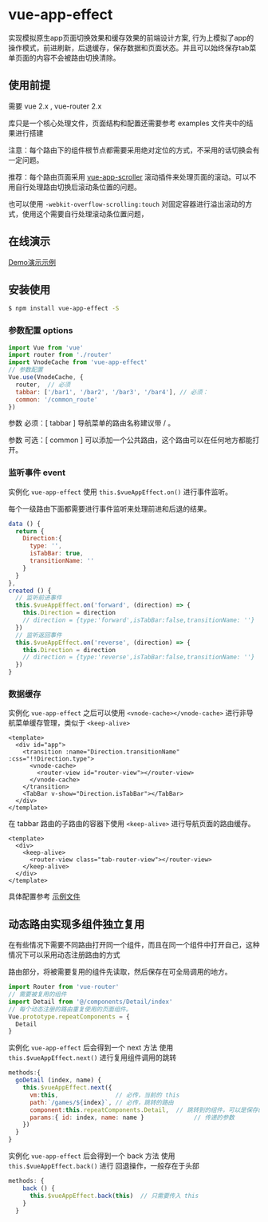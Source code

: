# vue-app-effect
实现模拟原生app页面切换效果和缓存效果的前端设计方案, 行为上模拟了app的操作模式，前进刷新，后退缓存，保存数据和页面状态。并且可以始终保存tab菜单页面的内容不会被路由切换清除。

## 使用前提
需要 vue 2.x , vue-router 2.x 

库只是一个核心处理文件，页面结构和配置还需要参考 examples 文件夹中的结果进行搭建

注意：每个路由下的组件根节点都需要采用绝对定位的方式，不采用的话切换会有一定问题。

推荐：每个路由页面采用 [vue-app-scroller](https://github.com/JooZh/vue-app-scroller) 滚动插件来处理页面的滚动。可以不用自行处理路由切换后滚动条位置的问题。

也可以使用 `-webkit-overflow-scrolling:touch` 对固定容器进行溢出滚动的方式，使用这个需要自行处理滚动条位置问题，

## 在线演示

[Demo演示示例](https://joozh.github.io/vue-app-effect/examples)

## 安装使用

```bash
$ npm install vue-app-effect -S
```

### 参数配置 options

```js
import Vue from 'vue'
import router from './router' 
import VnodeCache from 'vue-app-effect'
// 参数配置
Vue.use(VnodeCache, {
  router,  // 必须
  tabbar: ['/bar1', '/bar2', '/bar3', '/bar4'], // 必须：
  common: '/common_route'
})
```
参数 必须：[ tabbar ] 导航菜单的路由名称建议带 / 。

参数 可选：[ common ] 可以添加一个公共路由，这个路由可以在任何地方都能打开。

### 监听事件 event
实例化 `vue-app-effect` 使用 `this.$vueAppEffect.on()` 进行事件监听。

每个一级路由下面都需要进行事件监听来处理前进和后退的结果。
```js
data () {
  return {
    Direction:{
      type: '',
      isTabBar: true,
      transitionName: ''
    }
  }
},
created () {
  // 监听前进事件
  this.$vueAppEffect.on('forward', (direction) => {
    this.Direction = direction
    // direction = {type:'forward',isTabBar:false,transitionName: ''}
  })
  // 监听返回事件
  this.$vueAppEffect.on('reverse', (direction) => {
    this.Direction = direction
    // direction = {type:'reverse',isTabBar:false,transitionName: ''}
  })
}
```
### 数据缓存

实例化 `vue-app-effect` 之后可以使用 `<vnode-cache></vnode-cache>` 进行非导航菜单缓存管理，类似于 `<keep-alive>`

```vue
<template>
  <div id="app">
    <transition :name="Direction.transitionName" :css="!!Direction.type">
      <vnode-cache>
        <router-view id="router-view"></router-view>
      </vnode-cache>
    </transition>
    <TabBar v-show="Direction.isTabBar"></TabBar>
  </div>
</template>
```
在 tabbar 路由的子路由的容器下使用 `<keep-alive>` 进行导航页面的路由缓存。

```vue
<template>
  <div>
    <keep-alive>
      <router-view class="tab-router-view"></router-view>
    </keep-alive>
  </div>
</template>
```

具体配置参考 [示例文件](https://github.com/JooZh/vue-app-effect/tree/master/examples)

## 动态路由实现多组件独立复用

在有些情况下需要不同路由打开同一个组件，而且在同一个组件中打开自己，这种情况下可以采用动态注册路由的方式

路由部分，将被需要复用的组件先读取，然后保存在可全局调用的地方。

```js
import Router from 'vue-router'
// 需要被复用的组件
import Detail from '@/components/Detail/index'
// 每个动态注册的路由重复使用的页面组件。
Vue.prototype.repeatComponents = {
  Detail
}
```
实例化 `vue-app-effect` 后会得到一个 next 方法 使用 `this.$vueAppEffect.next()` 进行复用组件调用的跳转

```js
methods:{
  goDetail (index, name) {
    this.$vueAppEffect.next({
      vm:this,                // 必传，当前的 this 
      path:`/games/${index}`, // 必传，跳转的路由
      component:this.repeatComponents.Detail,  // 跳转到的组件，可以是保存的复用组件
      params:{ id: index, name: name }              // 传递的参数
    })
  }
}

```

实例化 `vue-app-effect` 后会得到一个 back 方法 使用 `this.$vueAppEffect.back()` 进行 回退操作，一般存在于头部

```js
methods: {
    back () {
      this.$vueAppEffect.back(this)  // 只需要传入 this 
    }
  }

```

